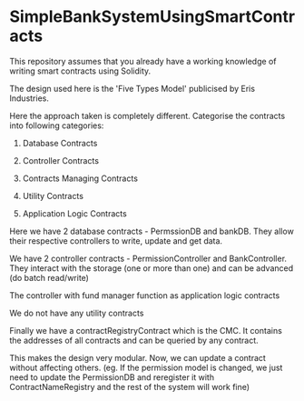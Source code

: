 # SimpleBankSystemUsingSmartContracts

This repository assumes that you already have a working knowledge of writing smart contracts using Solidity. 


The design used here is the 'Five Types Model' publicised by Eris Industries.

Here the approach taken is completely different. Categorise the contracts into following categories:

1. Database Contracts

2. Controller Contracts

3. Contracts Managing Contracts

4. Utility Contracts

5. Application Logic Contracts

Here we have 2 database contracts - PermssionDB and bankDB. They allow their respective controllers to write, update and get data.

We have 2 controller contracts - PermissionController and BankController. They interact with the storage (one or more than one) and can be advanced (do batch read/write)

The controller with fund manager function as application logic contracts

We do not have any utility contracts

Finally we have a contractRegistryContract which is the CMC. It contains the addresses of all contracts and can be queried by any contract.

This makes the design very modular. Now, we can update a contract without affecting others. (eg. If the permission model is changed, we just need to update the PermissionDB and reregister it with ContractNameRegistry and the rest of the system will work fine)

